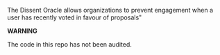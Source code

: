 The Dissent Oracle allows organizations to prevent engagement when a user has recently voted in favour of proposals"

**WARNING**

The code in this repo has not been audited.
